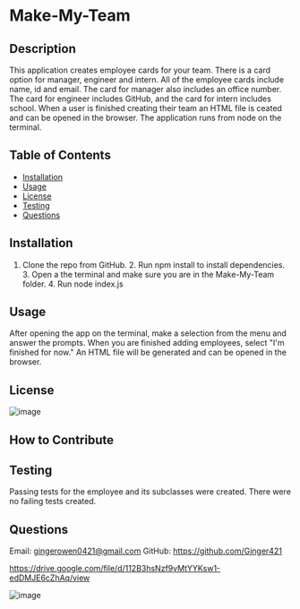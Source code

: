 
# Make-My-Team

## Description
This application creates employee cards for your team. There is a card option for manager, engineer and intern. All of the employee cards include name, id and email. The card for manager also includes an office number. The card for engineer includes GitHub, and the card for intern includes school. When a user is finished creating their team an HTML file is ceated and can be opened in the browser. The application runs from node on the terminal.

## Table of Contents
* [Installation](#installation)
* [Usage](#usage)
* [License](#)
* [Testing](#testing)
* [Questions](#questions)

## Installation 
1. Clone the repo from GitHub. 2. Run npm install to install dependencies. 3. Open a the terminal and make sure you are in the Make-My-Team folder. 4. Run node index.js 

## Usage
After opening the app on the terminal, make a selection from the menu and answer the prompts. When you are finished adding employees, select "I'm finished for now." An HTML file will be generated and can be opened in the browser.

## License
![image](https://user-images.githubusercontent.com/101539821/195421205-75d9058a-9528-4224-8a53-491b47f330e9.png)

## How to Contribute 


## Testing 
Passing tests for the employee and its subclasses were created. There were no failing tests created.

## Questions
Email: gingerowen0421@gmail.com
GitHub: https://github.com/Ginger421

https://drive.google.com/file/d/112B3hsNzf9vMtYYKsw1-edDMJE6cZhAq/view

![image](https://user-images.githubusercontent.com/101539821/190015273-26530b9c-54d0-45b1-b73f-73dbf2fc7c32.png)
